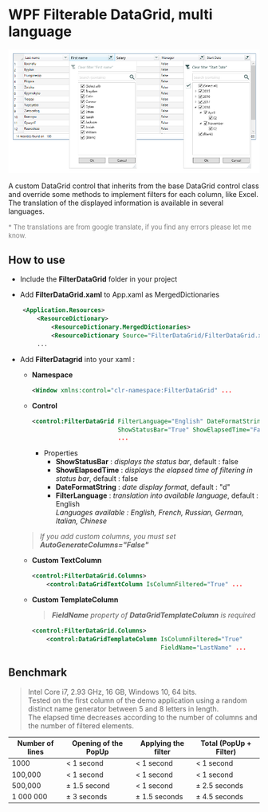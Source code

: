 <!--
Edited
https://dillinger.io/
-->

# WPF Filterable DataGrid, multi language
![datagrid image demo](FilterDataGrid.png)

<!--
An easy-to-use filterable, multilingual custom DataGrid control for managing and filtering data for your WPF applications
<font size="3">

</font>  
-->


A custom DataGrid control that inherits from the base DataGrid control class and override some methods to implement filters for each column, like Excel.  
The translation of the displayed information is available in several languages.  

<font size="2" color="gray">
* The translations are from google translate, if you find any errors please let me know.
</font>

## How to use
 - Include the **FilterDataGrid** folder in your project   

 - Add **FilterDataGrid.xaml** to App.xaml as MergedDictionaries   
```xml
    <Application.Resources>
        <ResourceDictionary>
            <ResourceDictionary.MergedDictionaries>
	    	<ResourceDictionary Source="FilterDataGrid/FilterDataGrid.xaml" />
		...
```  
   
 - Add **FilterDatagrid** into your xaml :   
 
      - **Namespace**  
		```xml 
		<Window xmlns:control="clr-namespace:FilterDataGrid" ...
		```
	  - **Control**   
		```xml 
		<control:FilterDataGrid FilterLanguage="English" DateFormatString="d"
								ShowStatusBar="True" ShowElapsedTime="False"
								... 
		```   
		- Properties
		  - **ShowStatusBar** : *displays the status bar*, default : false
		  - **ShowElapsedTime** : *displays the elapsed time of filtering in status bar*, default : false
		  - **DateFormatString** : *date display format*, default : "d"
		  - **FilterLanguage** : *translation into available language*, default : English   
		*Languages available : English, French, Russian, German, Italian, Chinese*  
		>  

 	> *If you add custom columns, you must set **AutoGenerateColumns="False"*** 
		
	  - **Custom TextColumn**   
		```xml
		<control:FilterDataGrid.Columns>   
		    <control:DataGridTextColumn IsColumnFiltered="True" ...
		```
	  - **Custom TemplateColumn**  
	    > ***FieldName** property of **DataGridTemplateColumn** is required*   
	    
		```xml
		<control:FilterDataGrid.Columns>   
		    <control:DataGridTemplateColumn IsColumnFiltered="True"
			                                FieldName="LastName" ...
		```

## Benchmark ##

> Intel Core i7, 2.93 GHz, 16 GB, Windows 10, 64 bits.  
> Tested on the first column of the demo application using a random distinct name generator between 5 and 8 letters in length.  
> The elapsed time decreases according to the number of columns and the number of filtered elements.


Number of lines | Opening of the PopUp | Applying the filter | Total (PopUp + Filter)
 --- | --- | --- | ---
1000 | < 1 second | < 1 second | < 1 second 
100,000 | < 1 second | < 1 second | < 1 second 
500,000 | ± 1.5 second | < 1 second	| ± 2.5 seconds 
1 000 000 | ± 3 seconds	| ± 1.5 seconds	| ± 4.5 seconds 

